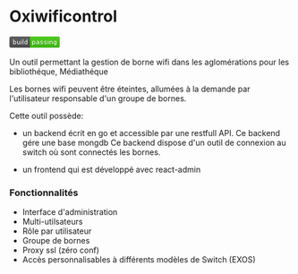 Oxiwificontrol
==============
[![Build Status](https://github.com/alpern95/oxiwificontrol-lab/blob/master/build-status.png)](https://github.com/alpern95/oxiwificontrol-lab)

Un outil permettant la gestion de borne wifi dans les aglomérations pour les bibliothéque, Médiathéque

Les bornes wifi peuvent être éteintes, allumées à la demande par l'utilisateur responsable d'un groupe de bornes.

Cette outil possède:
 
* un backend écrit en go et accessible par une restfull API.
  Ce backend gére une base mongdb
  Ce backend dispose d'un outil de connexion au switch où sont connectés les bornes.

* un frontend qui est développé avec  react-admin 

### Fonctionnalités
  
- Interface d'administration
- Multi-utilsateurs
- Rôle par utilisateur
- Groupe de bornes 
- Proxy ssl (zéro conf)
- Accès personnalisables à différents modèles de Switch (EXOS)
 
